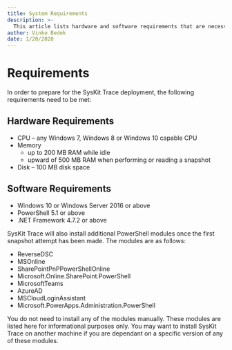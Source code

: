```yaml
---
title: System Requirements
description: >-
  This article lists hardware and software requirements that are necessary to install and use SysKit Trace
author: Vinko Bedek
date: 1/20/2020
---
```


# Requirements

In order to prepare for the SysKit Trace deployment, the following requirements need to be met:

## Hardware Requirements

* CPU – any Windows 7, Windows 8 or Windows 10 capable CPU 
* Memory 
  * up to 200 MB RAM while idle 
  * upward of 500 MB RAM when performing or reading a snapshot 
* Disk – 100 MB disk space 

## Software Requirements

* Windows 10 or Windows Server 2016 or above 
* PowerShell 5.1 or above 
* .NET Framework 4.7.2 or above

SysKit Trace will also install additional PowerShell modules once the first snapshot attempt has been made. The modules are as follows: 

* ReverseDSC 
* MSOnline 
* SharePointPnPPowerShellOnline 
* Microsoft.Online.SharePoint.PowerShell 
* MicrosoftTeams 
* AzureAD 
* MSCloudLoginAssistant 
* Microsoft.PowerApps.Administration.PowerShell 

You do not need to install any of the modules manually. These modules are listed here for informational purposes only. You may want to install SysKit Trace on another machine if you are dependant on a specific version of any of these modules.

